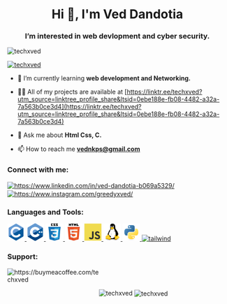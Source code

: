 <h1 align="center">Hi 👋, I'm Ved Dandotia</h1>
<h3 align="center">I’m interested in web devlopment and cyber security.</h3>

<p align="left"> <img src="https://komarev.com/ghpvc/?username=techxved&label=Profile%20views&color=0e75b6&style=flat" alt="techxved" /> </p>

<p align="left"> <a href="https://github.com/ryo-ma/github-profile-trophy"><img src="https://github-profile-trophy.vercel.app/?username=techxved" alt="techxved" /></a> </p>

- 🌱 I’m currently learning **web development and Networking.**

- 👨‍💻 All of my projects are available at [https://linktr.ee/techxved?utm_source=linktree_profile_share&ltsid=0ebe188e-fb08-4482-a32a-7a563b0ce3d4](https://linktr.ee/techxved?utm_source=linktree_profile_share&ltsid=0ebe188e-fb08-4482-a32a-7a563b0ce3d4)

- 💬 Ask me about **Html Css, C.**

- 📫 How to reach me **vednkps@gmail.com**

<h3 align="left">Connect with me:</h3>
<p align="left">
<a href="https://linkedin.com/in/https://www.linkedin.com/in/ved-dandotia-b069a5329/" target="blank"><img align="center" src="https://raw.githubusercontent.com/rahuldkjain/github-profile-readme-generator/master/src/images/icons/Social/linked-in-alt.svg" alt="https://www.linkedin.com/in/ved-dandotia-b069a5329/" height="30" width="40" /></a>
<a href="https://instagram.com/https://www.instagram.com/greedyxved/" target="blank"><img align="center" src="https://raw.githubusercontent.com/rahuldkjain/github-profile-readme-generator/master/src/images/icons/Social/instagram.svg" alt="https://www.instagram.com/greedyxved/" height="30" width="40" /></a>
</p>

<h3 align="left">Languages and Tools:</h3>
<p align="left"> <a href="https://www.cprogramming.com/" target="_blank" rel="noreferrer"> <img src="https://raw.githubusercontent.com/devicons/devicon/master/icons/c/c-original.svg" alt="c" width="40" height="40"/> </a> <a href="https://www.w3schools.com/cpp/" target="_blank" rel="noreferrer"> <img src="https://raw.githubusercontent.com/devicons/devicon/master/icons/cplusplus/cplusplus-original.svg" alt="cplusplus" width="40" height="40"/> </a> <a href="https://www.w3schools.com/css/" target="_blank" rel="noreferrer"> <img src="https://raw.githubusercontent.com/devicons/devicon/master/icons/css3/css3-original-wordmark.svg" alt="css3" width="40" height="40"/> </a> <a href="https://www.w3.org/html/" target="_blank" rel="noreferrer"> <img src="https://raw.githubusercontent.com/devicons/devicon/master/icons/html5/html5-original-wordmark.svg" alt="html5" width="40" height="40"/> </a> <a href="https://developer.mozilla.org/en-US/docs/Web/JavaScript" target="_blank" rel="noreferrer"> <img src="https://raw.githubusercontent.com/devicons/devicon/master/icons/javascript/javascript-original.svg" alt="javascript" width="40" height="40"/> </a> <a href="https://www.linux.org/" target="_blank" rel="noreferrer"> <img src="https://raw.githubusercontent.com/devicons/devicon/master/icons/linux/linux-original.svg" alt="linux" width="40" height="40"/> </a> <a href="https://www.python.org" target="_blank" rel="noreferrer"> <img src="https://raw.githubusercontent.com/devicons/devicon/master/icons/python/python-original.svg" alt="python" width="40" height="40"/> </a> <a href="https://tailwindcss.com/" target="_blank" rel="noreferrer"> <img src="https://www.vectorlogo.zone/logos/tailwindcss/tailwindcss-icon.svg" alt="tailwind" width="40" height="40"/> </a> </p>

<h3 align="left">Support:</h3>
<p><a href="https://www.buymeacoffee.com/https://buymeacoffee.com/techxved"> <img align="left" src="https://cdn.buymeacoffee.com/buttons/v2/default-yellow.png" height="50" width="210" alt="https://buymeacoffee.com/techxved" /></a></p><br><br>

<p><img align="left" src="https://github-readme-stats.vercel.app/api/top-langs?username=techxved&show_icons=true&locale=en&layout=compact" alt="techxved" /></p>

<p>&nbsp;<img align="center" src="https://github-readme-stats.vercel.app/api?username=techxved&show_icons=true&locale=en" alt="techxved" /></p>
